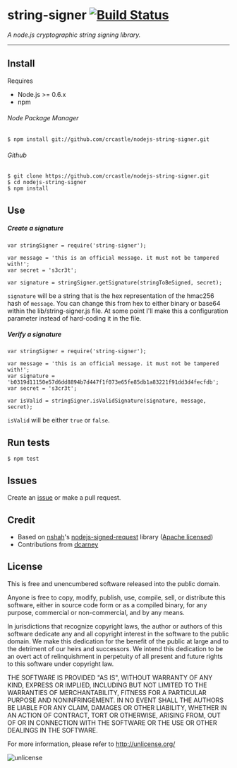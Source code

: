 # string-signer [![Build Status](https://secure.travis-ci.org/crcastle/nodejs-string-signer.png?branch=master)](http://travis-ci.org/crcastle/nodejs-string-signer)
*A node.js cryptographic string signing library.*

---

## Install
Requires

* Node.js >= 0.6.x
* npm

###### Node Package Manager
```
$ npm install git://github.com/crcastle/nodejs-string-signer.git
```
###### Github
```
$ git clone https://github.com/crcastle/nodejs-string-signer.git
$ cd nodejs-string-signer
$ npm install
```
## Use
##### Create a signature
```
var stringSigner = require('string-signer');

var message = 'this is an official message. it must not be tampered with!';
var secret = 's3cr3t';

var signature = stringSigner.getSignature(stringToBeSigned, secret);
```
`signature` will be a string that is the hex representation of the hmac256 hash of `message`.  You can change this from hex to either binary or base64 within the lib/string-signer.js file.  At some point I'll make this a configuration parameter instead of hard-coding it in the file.
##### Verify a signature
```
var stringSigner = require('string-signer');

var message = 'this is an official message. it must not be tampered with!';
var signature = 'b0319d11150e57d6dd8894b7d447f1f073e65fe85db1a83221f91dd3d4fecfdb';
var secret = 's3cr3t';

var isValid = stringSigner.isValidSignature(signature, message, secret);
```
`isValid` will be either `true` or `false`.

## Run tests
```
$ npm test
```
## Issues
Create an [issue](https://github.com/crcastle/nodejs-string-signer.git) or make a pull request.
## Credit
* Based on [nshah](https://github.com/nshah)'s [nodejs-signed-request](https://github.com/nshah/nodejs-signed-request) library ([Apache licensed](http://www.apache.org/licenses/LICENSE-2.0.html))
* Contributions from [dcarney](https://github.com/dcarney)

## License
This is free and unencumbered software released into the public domain.

Anyone is free to copy, modify, publish, use, compile, sell, or
distribute this software, either in source code form or as a compiled
binary, for any purpose, commercial or non-commercial, and by any
means.

In jurisdictions that recognize copyright laws, the author or authors of this software dedicate any and all copyright interest in the software to the public domain. We make this dedication for the benefit of the public at large and to the detriment of our heirs and successors. We intend this dedication to be an overt act of relinquishment in perpetuity of all present and future rights to this software under copyright law.

THE SOFTWARE IS PROVIDED "AS IS", WITHOUT WARRANTY OF ANY KIND, EXPRESS OR IMPLIED, INCLUDING BUT NOT LIMITED TO THE WARRANTIES OF MERCHANTABILITY, FITNESS FOR A PARTICULAR PURPOSE AND NONINFRINGEMENT. IN NO EVENT SHALL THE AUTHORS BE LIABLE FOR ANY CLAIM, DAMAGES OR OTHER LIABILITY, WHETHER IN AN ACTION OF CONTRACT, TORT OR OTHERWISE,
ARISING FROM, OUT OF OR IN CONNECTION WITH THE SOFTWARE OR THE USE OR OTHER DEALINGS IN THE SOFTWARE.

For more information, please refer to <http://unlicense.org/>

![unlicense](http://unlicense.org/pd-icon.png "unlicense")
